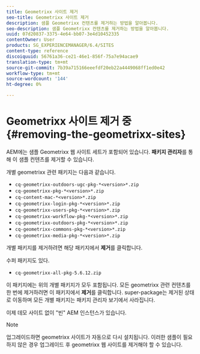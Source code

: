 ```yaml
---
title: Geometrixx 사이트 제거
seo-title: Geometrixx 사이트 제거
description: 샘플 Geometrixx 컨텐츠를 제거하는 방법을 알아봅니다.
seo-description: 샘플 Geometrixx 컨텐츠를 제거하는 방법을 알아봅니다.
uuid: 07d20837-3375-4e64-bb07-3e4d10452335
contentOwner: User
products: SG_EXPERIENCEMANAGER/6.4/SITES
content-type: reference
discoiquuid: 56761a36-ce21-46e1-856f-75a7e94acae9
translation-type: tm+mt
source-git-commit: 7b39a715166eeefdf20eb22a4449068ff1ed0e42
workflow-type: tm+mt
source-wordcount: '144'
ht-degree: 0%

---
```



# Geometrixx 사이트 제거 중{#removing-the-geometrixx-sites}

AEM에는 샘플 Geometrixx 웹 사이트 세트가 포함되어 있습니다. **패키지 관리자**&#x200B;를 통해 이 샘플 컨텐츠를 제거할 수 있습니다.

개별 geometrixx 관련 패키지는 다음과 같습니다.

* `cq-geometrixx-outdoors-ugc-pkg-*<version>*.zip`
* `cq-geometrixx-pkg-*<version>*.zip`
* `cq-content-mac-*<version>*.zip`
* `cq-geometrixx-login-pkg-*<version>*.zip`
* `cq-geometrixx-users-pkg-*<version>*.zip`
* `cq-geometrixx-workflow-pkg-*<version>*.zip`
* `cq-geometrixx-outdoors-pkg-*<version>*.zip`
* `cq-geometrixx-commons-pkg-*<version>*.zip`
* `cq-geometrixx-media-pkg-*<version>*.zip`

개별 패키지를 제거하려면 해당 패키지에서 **제거**&#x200B;를 클릭합니다.

수퍼 패키지도 있다.

* `cq-geometrixx-all-pkg-5.6.12.zip`

이 패키지에는 위의 개별 패키지가 모두 포함됩니다. 모든 geometrixx 관련 컨텐츠를 한 번에 제거하려면 이 패키지에서 **제거**&#x200B;를 클릭합니다. super-package는 제거된 상태로 이동하며 모든 개별 패키지는 패키지 관리자 보기에서 사라집니다.

이제 데모 사이트 없이 &quot;빈&quot; AEM 인스턴스가 있습니다.

>[!NOTE]
>
>업그레이드하면 geometrixx 사이트가 자동으로 다시 설치됩니다. 이러한 샘플이 필요하지 않은 경우 업그레이드 후 geometrixx 웹 사이트를 제거해야 할 수 있습니다.

